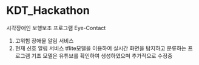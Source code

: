 # KDT_Hackathon

시각장애인 보행보조 프로그램 Eye-Contact
1. 고위험 장애물 알림 서비스
2. 현재 신호 알림 서비스
tflite모델을 이용하여 실시간 화면을 탐지하고 분류하는 프로그램
기초 모델은 유튜브를 확인하여 생성하였으며 추가적으로 수정중


